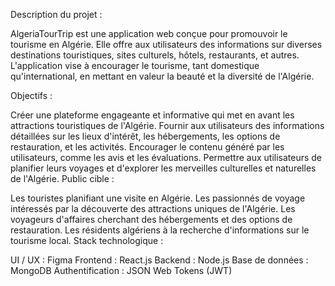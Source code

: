 Description du projet :

AlgeriaTourTrip est une application web conçue pour promouvoir le tourisme en Algérie. Elle offre aux utilisateurs des informations sur diverses destinations touristiques, sites culturels, hôtels, restaurants, et autres. L'application vise à encourager le tourisme, tant domestique qu'international, en mettant en valeur la beauté et la diversité de l'Algérie.

Objectifs :

Créer une plateforme engageante et informative qui met en avant les attractions touristiques de l'Algérie.
Fournir aux utilisateurs des informations détaillées sur les lieux d'intérêt, les hébergements, les options de restauration, et les activités.
Encourager le contenu généré par les utilisateurs, comme les avis et les évaluations.
Permettre aux utilisateurs de planifier leurs voyages et d'explorer les merveilles culturelles et naturelles de l'Algérie.
Public cible :

Les touristes planifiant une visite en Algérie.
Les passionnés de voyage intéressés par la découverte des attractions uniques de l'Algérie.
Les voyageurs d'affaires cherchant des hébergements et des options de restauration.
Les résidents algériens à la recherche d'informations sur le tourisme local.
Stack technologique :

UI / UX : Figma
Frontend : React.js
Backend : Node.js
Base de données : MongoDB
Authentification : JSON Web Tokens (JWT)